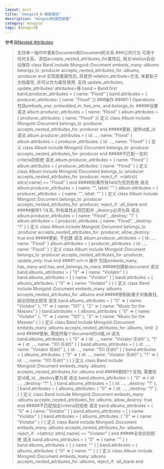 ```yaml
---
layout: post
title: "mongoid_6-嵌套属性"
description: "mongoid的属性嵌套"
category: mongoid
tags: [mongoid]
---
```


参考自[Nested Attributes](http://mongoid.org/en/mongoid/docs/nested_attributes.html)

> 支持单一操作中更新Document和Document的关系
###公共行为
>可用于任何关系，添加accepts_nested_attributes_for属性后, 相关relation会自动保存
	class Band
	  include Mongoid::Document
	  embeds_many :albums
	  belongs_to :producer
	  accepts_nested_attributes_for :albums, :producer
	end
> 实现嵌套属性后, 将提供 relation_attribute=方法, 来更新子文档属性, 并可以作为属性使用, 支持 update_attributes, update_attributes! attributes=等
	band = Band.first
	band.producer_attributes = { name: "Flood" }
	band.attributes = { producer_attributes: { name: "Flood" }}
###操作
####1-1 Operations
> 包括*embeds_one*, *embedded_in*, *has_one*, and *belongs_to*.
#####设置
> 语法
	album.producer_attributes = { name: "Flood" }
	album.attributes =
	  { producer_attributes: { name: "Flood" }}
> 定义
	class Album
	  include Mongoid::Document
	  belongs_to :producer
	  accepts_nested_attributes_for :producer
	end
#####更新, 提供id或_id
> 语法
	album.producer_attributes =
	  { id: ..., name: "Flood" }
	album.attributes = {
	  producer_attributes: { id: ..., name: "Flood" }
	}
> 定义
	class Album
	  include Mongoid::Document
	  belongs_to :producer
	  accepts_nested_attributes_for :producer
	end
#####不匹配一定的criteria则拒绝
> 语法
	album.producer_attributes = { name: "Flood" }
	album.attributes = {
	  producer_attributes: { name: "Flood" }
	}
> 定义
	class Album
	  include Mongoid::Document
	  belongs_to :producer
	  accepts_nested_attributes_for :producer,
	    reject_if: ->(attrs){ attrs[:name] == "Flood" }
	end
#####如果所有field为空则拒绝
> 语法
	album.producer_attributes =
	  { name: "", label: "" }
	album.attributes = {
	  producer_attributes = { name: "", label: "" }
	}
> 定义
	class Album
	  include Mongoid::Document
	  belongs_to :producer
	  accepts_nested_attributes_for :producer,
	    reject_if: :all_blank
	end
#####删除1-1关系, 所有属性必须匹配并 \_destory必须为真
> 语法
	album.producer_attributes =
	  { name: "Flood", _destroy: "1" }
	album.attributes = {
	  producer_attributes:
	    { name: "Flood", _destroy: "1" }
	}
> 定义
	class Album
	  include Mongoid::Document
	  belongs_to :producer
	  accepts_nested_attributes_for :producer,
	    allow_destroy: true
	end
#####更新, 不创建
> 语法
	album.producer_attributes =
	  { id: ..., name: "Flood" }
	album.attributes = {
	  producer_attributes:
	    { id: ..., name: "Flood" }
	}
> 定义
	class Album
	  include Mongoid::Document
	  belongs_to :producer
	  accepts_nested_attributes_for :producer,
	    update_only: true
	end
####1-n/n-n 操作
> 包括embeds_many, has_many and has_and_belongs_to_many
#####创建新document
> 语法
	band.albums_attributes = {
	  "0" => { name: "Violator" }
	}
	band.albums_attributes = [
	  { name: "Violator" }
	]
	band.attributes = {
	  albums_attributes: {
	    "0" => { name: "Violator" }
	  }
	}
> 定义
	class Band
	  include Mongoid::Document
	  embeds_many :albums
	  accepts_nested_attributes_for :albums
	end
#####限制新建子对象数目, 超出则抛出错误
> 语法
	band.albums_attributes = {
	  "0" => { name: "Violator" },
	  "1" => { name: "101" },
	  "2" => { name: "Music for the Masses" }
	}
	band.attributes = {
	  albums_attributes: {
	    "0" => { name: "Violator" },
	    "1" => { name: "101" },
	    "2" => { name: "Music for the Masses" }
	  }
	}
> 定义
	class Band
	  include Mongoid::Document
	  embeds_many :albums
	  accepts_nested_attributes_for :albums, limit: 2
	end
#####更新, 需提供每个document的id或\_id
> 语法
	band.albums_attributes = {
	  "0" => { id: ..., name: "Violator (Edit)" },
	  "1" => { id: ..., name: "101 (Edit)" }
	}
	band.albums_attributes = [
	  { id: ..., name: "Violator (Edit)" },
	  { id: ..., name: "101 (Edit)" }
	]
	band.attributes = {
	  albums_attributes: {
	    "0" => { id: ..., name: "Violator (Edit)" },
	    "1" => { id: ..., name: "101 (Edit)" }
	  }
	}
> 定义
	class Band
	  include Mongoid::Document
	  embeds_many :albums
	  accepts_nested_attributes_for :albums
	end
#####删除1个文档, 需要给定id或\_id, \_destory要为真
> 语法
	band.albums_attributes = {
	  "0" => { id: ..., _destroy: "1" },
	}
	band.albums_attributes = [
	  { id: ..., _destroy: "1" },
	]
	band.attributes = {
	  albums_attributes: {
	    "0" => { id: ..., _destroy: "1" },
	  }
	}
> 定义
	class Band
	  include Mongoid::Document
	  embeds_many :albums
	  accepts_nested_attributes_for :albums,
	    allow_destroy: true
	end
#####不匹配指定criteria则拒绝
> 语法
	band.albums_attributes = {
	  "0" => { name: "Violator" }
	}
	band.albums_attributes = [
	  { name: "Violator" }
	]
	band.attributes = {
	  albums_attributes: {
	    "0" => { name: "Violator" }
	  }
	}
> 定义
	class Band
	  include Mongoid::Document
	  embeds_many :albums
	  accepts_nested_attributes_for :albums,
	    reject_if: ->(attrs){ attrs[:name] == "Violator" }
	end
#####全空白则拒绝
> 语法
	band.albums_attributes = {
	  "0" => { name: "" }
	}
	band.albums_attributes = [
	  { name: "" }
	]
	band.attributes = {
	  albums_attributes: {
	    "0" => { name: "" }
	  }
	}
> 定义
	class Album
	  include Mongoid::Document
	  embeds_many :albums
	  accepts_nested_attributes_for :albums,
	    reject_if: :all_blank
	end